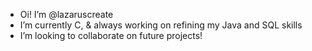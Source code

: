 - Oi! I’m @lazaruscreate
- I’m currently C, & always working on refining my Java and SQL skills
- I’m looking to collaborate on future projects!


<!---
lazaruscreate/lazaruscreate is a ✨ special ✨ repository because its `README.md` (this file) appears on your GitHub profile.
You can click the Preview link to take a look at your changes.
--->
